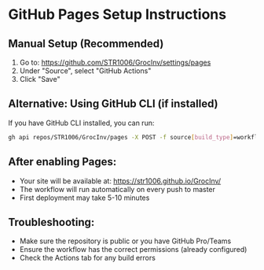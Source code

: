 # GitHub Pages Setup Instructions

## Manual Setup (Recommended)
1. Go to: https://github.com/STR1006/GrocInv/settings/pages
2. Under "Source", select "GitHub Actions"
3. Click "Save"

## Alternative: Using GitHub CLI (if installed)
If you have GitHub CLI installed, you can run:
```bash
gh api repos/STR1006/GrocInv/pages -X POST -f source[build_type]=workflow
```

## After enabling Pages:
- Your site will be available at: https://str1006.github.io/GrocInv/
- The workflow will run automatically on every push to master
- First deployment may take 5-10 minutes

## Troubleshooting:
- Make sure the repository is public or you have GitHub Pro/Teams
- Ensure the workflow has the correct permissions (already configured)
- Check the Actions tab for any build errors
